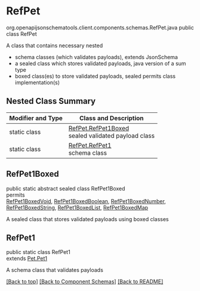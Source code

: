 # RefPet
org.openapijsonschematools.client.components.schemas.RefPet.java
public class RefPet

A class that contains necessary nested
- schema classes (which validates payloads), extends JsonSchema
- a sealed class which stores validated payloads, java version of a sum type
- boxed class(es) to store validated payloads, sealed permits class implementation(s)

## Nested Class Summary
| Modifier and Type | Class and Description |
| ----------------- | ---------------------- |
| static class | [RefPet.RefPet1Boxed](#refpet1boxed)<br> sealed validated payload class |
| static class | [RefPet.RefPet1](#refpet1)<br> schema class |

## RefPet1Boxed
public static abstract sealed class RefPet1Boxed<br>
permits<br>
[RefPet1BoxedVoid](#refpet1boxedvoid),
[RefPet1BoxedBoolean](#refpet1boxedboolean),
[RefPet1BoxedNumber](#refpet1boxednumber),
[RefPet1BoxedString](#refpet1boxedstring),
[RefPet1BoxedList](#refpet1boxedlist),
[RefPet1BoxedMap](#refpet1boxedmap)

A sealed class that stores validated payloads using boxed classes

## RefPet1
public static class RefPet1<br>
extends [Pet.Pet1](../../components/schemas/Pet.md#pet1)

A schema class that validates payloads

[[Back to top]](#top) [[Back to Component Schemas]](../../../README.md#Component-Schemas) [[Back to README]](../../../README.md)
